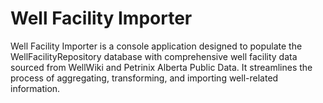 # Well Facility Importer
Well Facility Importer is a console application designed to populate the WellFacilityRepository database with comprehensive well facility data sourced from WellWiki and Petrinix Alberta Public Data. It streamlines the process of aggregating, transforming, and importing well-related information.
